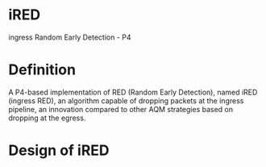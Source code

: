 # iRED
ingress Random Early Detection - P4

# Definition
A P4-based implementation of RED (Random Early Detection), named iRED (ingress RED), an algorithm capable of dropping packets at the ingress pipeline, an innovation compared to other AQM strategies based on dropping at the egress.

# Design of iRED


